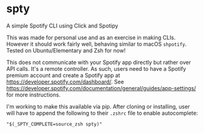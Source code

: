 # spty
A simple Spotify CLI using Click and Spotipy

This was made for personal use and as an exercise in making CLIs. However it should work fairly well, behaving similar to macOS `shpotify`. Tested on Ubuntu/Elementary and Zsh for now!

This does not communicate with your Spotify app directly but rather over API calls. It's a remote controller. As such, users need to have a Spotify premium account and create a Spotify app at https://developer.spotify.com/dashboard/. See https://developer.spotify.com/documentation/general/guides/app-settings/ for more instructions.

I'm working to make this available via pip. After cloning or installing, user will have to append the following to their `.zshrc` file to enable autocomplete:
```
"$(_SPTY_COMPLETE=source_zsh spty)"
````
